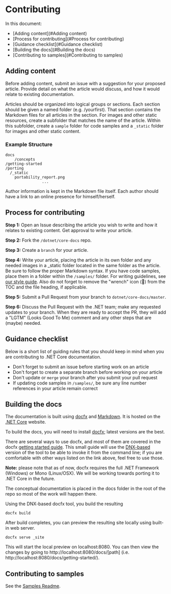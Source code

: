 Contributing
============

In this document: 

* [Adding content](#Adding content)
* [Process for contributing](#Process for contributing) 
* [Guidance checklist](#Guidance checklist)
* [Building the docs](#Building the docs)
* [Contributing to samples](#Contributing to samples)

## Adding content ##

Before adding content, submit an issue with a suggestion for your proposed
article. Provide detail on what the article would discuss, and how it would
relate to existing documentation.

Articles should be organized into logical groups or sections. Each section
should be given a named folder (e.g. /yourfirst). That section contains the
Markdown files for all articles in the section. For images and other static
resources, create a subfolder that matches the name of the article. Within this
subfolder, create a ``sample`` folder for code samples and a  ``_static`` folder
 for images and other static content.

### Example Structure ###

	docs
		/concepts
    /getting-started
    /porting
      /_static
        portability_report.png
					...

Author information is kept in the Markdown file itself. Each author should have a link to an online presence for himself/herself. 

## Process for contributing ##

**Step 1:** Open an Issue describing the article you wish to write and how it
relates to existing content. Get approval to write your article.

**Step 2:** Fork the `/dotnet/core-docs` repo.

**Step 3:** Create a `branch` for your article.

**Step 4:** Write your article, placing the article in its own folder and any
needed images in a _static folder located in the same folder as the article.
Be sure to follow the proper Markdown syntax. If you have code samples,
place them in a folder within the `/samples/` folder.  For writing guidelines, see
[our style guide](/styleguide.md). Also do not forget to remove the "wrench" icon 
(🔧) from the TOC and the file heading, if applicable. 

**Step 5:** Submit a Pull Request from your branch to `dotnet/core-docs/master`.

**Step 6:** Discuss the Pull Request with the .NET team; make any requested
updates to your branch. When they are ready to accept the PR, they will add a
"LGTM" (Looks Good To Me) comment and any other steps that are (maybe) needed.

## Guidance checklist ##

Below is a short list of guiding rules that you should keep in mind when you are
contributing to .NET Core documentation.

- Don't forget to submit an issue before starting work on an article
- Don't forget to create a separate branch before working on your article
- Don't update or `merge` your branch after you submit your pull request
- If updating code samples in `/samples/`, be sure any line number references
	in your article remain correct

## Building the docs ##

The documentation is built using [docfx](http://dotnet.github.io/docfx/) and
[Markdown](https://daringfireball.net/projects/markdown/syntax). It is hosted on the [.NET Core](http://dotnet.github.io/) website. 

To build the docs, you will need to install
[docfx](http://dotnet.github.io/docfx/); latest versions are the best. 

There are several ways to use docfx, and most of them are covered in the docfx [getting started guide](http://aspnet.github.io/docfx/tutorial/docfx_getting_started.html). This small guide will use the [DNX-based](http://aspnet.github.io/docfx/tutorial/docfx_getting_started.html#use-docfx-under-dnx) version of the tool to be able to invoke it from the command line; if you are comfortable with other ways listed on the link above, feel free to use those. 

**Note:** please note that as of now, docfx requires the full .NET Framework (Windows) or Mono (Linux/OSX). We will be working towards porting it to .NET Core in the future. 

The conceptual documentation is placed in the docs folder in the root of the repo so most of the work will happen there. 

Using the DNX-based docfx tool, you build the resulting 

	docfx build
	
After build completes, you can preview the resulting site locally using built-in web server.

	docfx serve _site
	
This will start the local preview on localhost:8080. You can then view the changes by going to http://localhost:8080/docs/[path] (i.e. http://localhost:8080/docs/getting-started/).   

## Contributing to samples

See the [Samples Readme](https://github.com/dotnet/core-docs/blob/master/samples/README.md).
